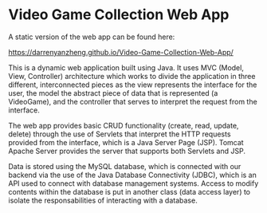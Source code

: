# Video Game Collection Web App

A static version of the web app can be found here:

https://darrenyanzheng.github.io/Video-Game-Collection-Web-App/

This is a dynamic web application built using Java. It uses MVC (Model, View, Controller) architecture which works to 
divide the application in three different, interconnected pieces as the view represents the interface for the user,
the model the abstract piece of data that is represented (a VideoGame), and the controller that serves to interpret
the request from the interface. 

The web app provides basic CRUD functionality (create, read, update, delete) through the use of Servlets that interpret
the HTTP requests provided from the interface, which is a Java Server Page (JSP). Tomcat Apache Server provides the 
server that supports both Servlets and JSP. 

Data is stored using the MySQL database, which is connected with our backend via the use of the Java Database Connectivity (JDBC), which is an API 
used to connect with database management systems. Access to modify contents within the database is put in another class (data access layer) to isolate the 
responsabilities of interacting with a database.
